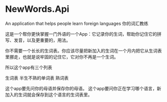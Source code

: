# NewWords.Api
An application that helps people learn foreign languages
你的词汇教练

这是一个帮你更快掌握一门外语的一个App：它记录你的生词，帮助你记住它的拼写、发音，以及更重要的，用法。

你不需要一个长长的生词表。你应该尽量把新加入的生词在一个月内把它从生词表里挪走，也就是说牢固的记住它，它对你不再是一个生词。

所以这个app有三个列表

生词表
半生不熟的单词表
熟词表


这个app要先问你的母语并保存你的母语。
这个app要问你正在学习哪个语言，新加入的生词就会保存到这个语言的生词表里。
